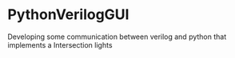 # PythonVerilogGUI
Developing some communication between verilog and python that implements a Intersection lights
